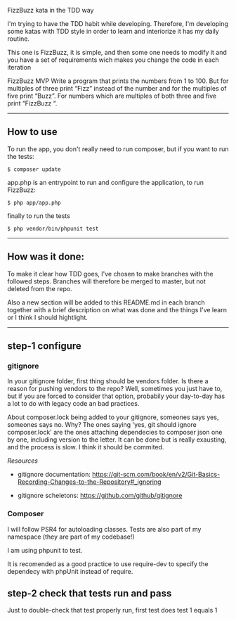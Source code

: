 FizzBuzz kata in the TDD way

I'm trying to have the TDD habit while developing.
Therefore, I'm developing some katas with TDD style in order to learn and interiorize it has my daily routine.

This one is FizzBuzz, it is simple, and then some one needs to modify it and you have a set of requirements wich makes you change the code in each iteration

FizzBuzz MVP
Write a program that prints the numbers from 1 to 100. But for multiples of three print “Fizz” instead of the number and for the multiples of five print “Buzz”. For numbers which are multiples of both three and five print “FizzBuzz “.

---
## How to use

To run the app, you don't really need to run composer, but if you want to run the tests:
```
$ composer update
```

app.php is an entrypoint to run and configure the application, to run FizzBuzz:
```
$ php app/app.php
```

finally to run the tests
```
$ php vendor/bin/phpunit test
```

---

## How was it done:

To make it clear how TDD goes, I've chosen to make branches with the followed steps. Branches will therefore be merged to master, but not deleted from the repo.

Also a new section will be added to this README.md in each branch together with a brief description on what was done and the things I've learn or I think I should hightlight.

---
## step-1 configure
### gitignore

In your gitignore folder, first thing should be vendors folder. Is there a reason for pushing vendors to the repo? Well, sometimes you just have to, but if you are forced to consider that option, probabily your day-to-day has a lot to do with legacy code an bad practices.

About composer.lock being added to your gitignore, someones says yes, someones says no. 
Why? The ones saying 'yes, git should ignore composer.lock' are the ones attaching dependecies to composer json one by one, including version to the letter.
It can be done but is really exausting, and the process is slow.
I think it should be commited.

_Resources_
* gitignore documentation:
https://git-scm.com/book/en/v2/Git-Basics-Recording-Changes-to-the-Repository#_ignoring

* gitignore scheletons: https://github.com/github/gitignore

### Composer 

I will follow PSR4 for autoloading classes.
Tests are also part of my namespace (they are part of my codebase!)

I am using phpunit to test. 

It is recomended as a good practice to use require-dev to specify the dependecy with phpUnit instead of require.

## step-2 check that tests run and pass
Just to double-check that test properly run, first test does test 1 equals 1 
